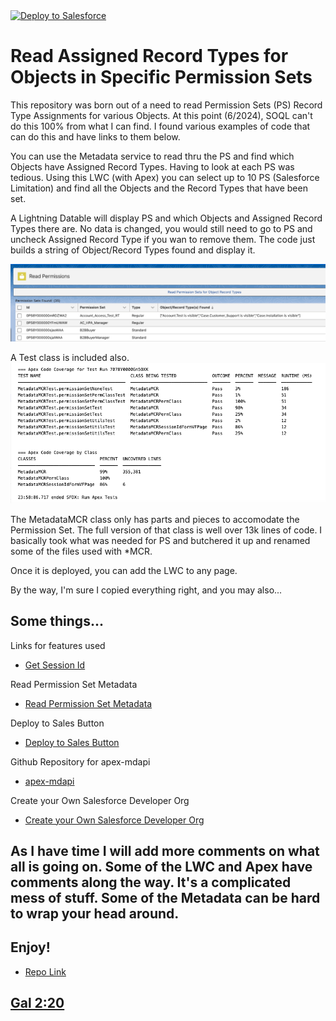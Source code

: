<a href="https://githubsfdeploy.herokuapp.com?owner=mcrdjr&repo=ReadPermSetObjectRecordTypes">
  <img alt="Deploy to Salesforce"
       src="https://raw.githubusercontent.com/afawcett/githubsfdeploy/master/deploy.png">
</a>
 
# Read Assigned Record Types for Objects in Specific Permission Sets
This repository was born out of a need to read Permission Sets (PS) Record Type Assignments for various Objects. At this point (6/2024), SOQL can't do this 100% from what I can find. I found various examples of code that can do this and have links to them below.

You can use the Metadata service to read thru the PS and find which Objects have Assigned Record Types. Having to look at each PS was tedious. Using this LWC (with Apex) you can select up to 10 PS (Salesforce Limitation) and find all the Objects and the Record Types that have been set.

A Lightning Datable will display PS and which Objects and Assigned Record Types there are. No data is changed, you would still need to go to PS and uncheck Assigned Record Type if you wan to remove them. The code just builds a string of Object/Record Types found and display it.

![What is Looks like](ReadPermissionSet.png)

A Test class is included also. 
![Code Coverage](ReadPermissionSetCodeCoverage.png)

The MetadataMCR class only has parts and pieces to accomodate the Permission Set. The full version of that class is well over 13k lines of code. I basically took what was needed for PS and butchered it up and renamed some of the files used with *MCR.

Once it is deployed, you can add the LWC to any page.

By the way, I'm sure I copied everything right, and you may also...

## Some things...

Links for features used
- [Get Session Id](https://salesforce.stackexchange.com/questions/411712/not-able-to-call-metadata-api-service-from-lwc-controller-using-apex-class)

Read Permission Set Metadata 
- [Read Permission Set Metadata](https://salesforce.stackexchange.com/questions/362049/pull-record-types-per-permission-set-through-metadata-api)

Deploy to Sales Button 
- [Deploy to Sales Button](https://andyinthecloud.com/2014/09/27/the-new-github-deploy-to-salesforce-tool-button/)

Github Repository for apex-mdapi
- [apex-mdapi](https://github.com/certinia/apex-mdapi)

Create your Own Salesforce Developer Org
- [Create your Own Salesforce Developer Org](https://developer.salesforce.com/signup)

## As I have time I will add more comments on what all is going on. Some of the LWC and Apex have comments along the way. It's a complicated mess of stuff. Some of the Metadata can be hard to wrap your head around.

## Enjoy!
- [Repo Link](https://github.com/mcrdjr/ReadPermSetObjectRecordTypes)

## [Gal 2:20](https://kjvgalatians220.com/)




